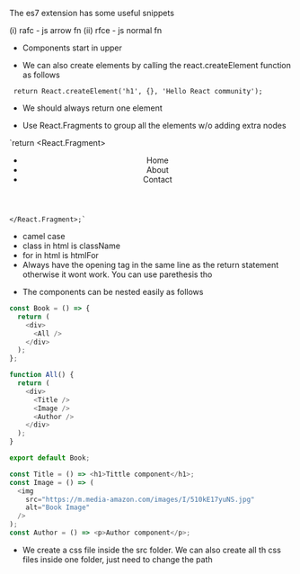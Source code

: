 The es7 extension has some useful snippets

<!-- !SNIPPETS -->

(i) rafc - js arrow fn
(ii) rfce - js normal fn

- Components start in upper

- We can also create elements by calling the react.createElement function as follows

<!-- *CreateElement -->

` return React.createElement('h1', {}, 'Hello React community');`

- We should always return one element

- Use React.Fragments to group all the elements w/o adding extra nodes

`return <React.Fragment>

<header>
<ul className="border">
<li>Home</li>
<li>About</li>
<li>Contact</li>
</ul>
</header>

    </React.Fragment>;`

<!-- *Naming convention and jsx rules -->

- camel case
- class in html is className
- for in html is htmlFor
- Always have the opening tag in the same line as the return statement otherwise it wont work. You can use parethesis tho

<!-- *Nesting the components-->

- The components can be nested easily as follows

```javascript
const Book = () => {
  return (
    <div>
      <All />
    </div>
  );
};

function All() {
  return (
    <div>
      <Title />
      <Image />
      <Author />
    </div>
  );
}

export default Book;

const Title = () => <h1>Tittle component</h1>;
const Image = () => (
  <img
    src="https://m.media-amazon.com/images/I/510kE17yuNS.jpg"
    alt="Book Image"
  />
);
const Author = () => <p>Author component</p>;
```


<!-- *Adding CSS -->
- We create a css file inside the src folder. We can also create all th css files inside  one folder, just need to change the path